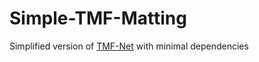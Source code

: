 # Simple-TMF-Matting
Simplified version of [TMF-Net](https://github.com/Serge-weihao/TMF-Matting) with minimal dependencies
